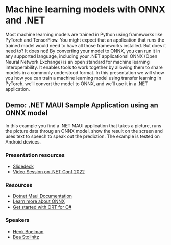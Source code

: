 # Machine learning models with ONNX and .NET

Most machine learning models are trained in Python using frameworks like PyTorch and TensorFlow. You might expect that an application that runs the trained model would need to have all those frameworks installed. But does it need to? It does not! By converting your model to ONNX, you can run it in any supported language, including your .NET applications! ONNX (Open Neural Network Exchange) is an open standard for machine learning interoperability. It enables tools to work together by allowing them to share models in a commonly understood format. In this presentation we will show you how you can train a machine learning model using transfer learning in PyTorch, we’ll convert the model to ONNX, and we’ll use it in a .NET application.

## Demo: .NET MAUI Sample Application using an ONNX model
In this example you find a .NET MAUI application that takes a picture, runs the picture data throug an ONNX model, show the result on the screen and uses text to speech to speak out the prediction. The example is tested on Android devices.

### Presentation resources
- [Slidedeck](https://speakerdeck.com/hnky/machine-learning-models-with-onnx-and-net)
- [Video Session on .NET Conf 2022](https://www.dotnetconf.net/)

### Resources
- [Dotnet Maui Documentation](https://learn.microsoft.com/en-us/dotnet/maui/get-started/first-app)
- [Learn more about ONNX](https://onnx.ai/)
- [Get started with ORT for C#](https://onnxruntime.ai/docs/get-started/with-csharp.html)

### Speakers
- [Henk Boelman](https://www.henkboelman.com)
- [Bea Stollnitz](https://bea.stollnitz.com/blog/)
